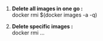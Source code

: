 1) **Delete all images in one go :**                                                                                                                                               
docker rmi $(docker images -a -q)

2) **Delete specific images :**                                                                                                                                                   
docker rmi <ImageId> <ImageId> ...
